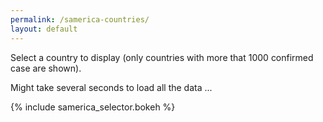 ```yaml
---
permalink: /samerica-countries/
layout: default
---
```


Select a country to display (only countries with more that 1000 confirmed case are shown).


Might take several seconds to load all the data ...

{% include samerica_selector.bokeh %}